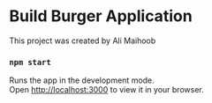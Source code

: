 # Build Burger Application

This project was created by Ali Maihoob


### `npm start`

Runs the app in the development mode.\
Open [http://localhost:3000](http://localhost:3000) to view it in your browser.

